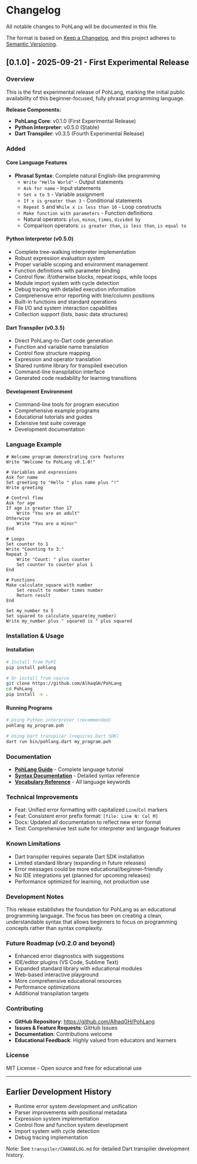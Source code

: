 # Changelog

All notable changes to PohLang will be documented in this file.

The format is based on [Keep a Changelog](https://keepachangelog.com/en/1.0.0/),
and this project adheres to [Semantic Versioning](https://semver.org/spec/v2.0.0.html).

## [0.1.0] - 2025-09-21 - First Experimental Release

### Overview
This is the first experimental release of PohLang, marking the initial public availability of this beginner-focused, fully phrasal programming language.

**Release Components:**
- **PohLang Core**: v0.1.0 (First Experimental Release)
- **Python Interpreter**: v0.5.0 (Stable)
- **Dart Transpiler**: v0.3.5 (Fourth Experimental Release)

### Added

#### Core Language Features
- **Phrasal Syntax**: Complete natural English-like programming
  - `Write "Hello World"` - Output statements
  - `Ask for name` - Input statements
  - `Set x to 5` - Variable assignment
  - `If x is greater than 3` - Conditional statements
  - `Repeat 5` and `While x is less than 10` - Loop constructs
  - `Make function with parameters` - Function definitions
  - Natural operators: `plus`, `minus`, `times`, `divided by`
  - Comparison operators: `is greater than`, `is less than`, `is equal to`

#### Python Interpreter (v0.5.0)
- Complete tree-walking interpreter implementation
- Robust expression evaluation system
- Proper variable scoping and environment management
- Function definitions with parameter binding
- Control flow: if/otherwise blocks, repeat loops, while loops
- Module import system with cycle detection
- Debug tracing with detailed execution information
- Comprehensive error reporting with line/column positions
- Built-in functions and standard operations
- File I/O and system interaction capabilities
- Collection support (lists, basic data structures)

#### Dart Transpiler (v0.3.5)
- Direct PohLang-to-Dart code generation
- Function and variable name translation
- Control flow structure mapping
- Expression and operator translation
- Shared runtime library for transpiled execution
- Command-line transpilation interface
- Generated code readability for learning transitions

#### Development Environment
- Command-line tools for program execution
- Comprehensive example programs
- Educational tutorials and guides
- Extensive test suite coverage
- Development documentation

### Language Example

```pohlang
# Welcome program demonstrating core features
Write "Welcome to PohLang v0.1.0!"

# Variables and expressions
Ask for name
Set greeting to "Hello " plus name plus "!"
Write greeting

# Control flow
Ask for age
If age is greater than 17
    Write "You are an adult"
Otherwise
    Write "You are a minor"
End

# Loops
Set counter to 1
Write "Counting to 3:"
Repeat 3
    Write "Count: " plus counter
    Set counter to counter plus 1
End

# Functions
Make calculate_square with number
    Set result to number times number
    Return result
End

Set my_number to 5
Set squared to calculate_square(my_number)
Write my_number plus " squared is " plus squared
```

### Installation & Usage

#### Installation
```bash
# Install from PyPI
pip install pohlang

# Or install from source
git clone https://github.com/AlhaqGH/PohLang
cd PohLang
pip install -e .
```

#### Running Programs
```bash
# Using Python interpreter (recommended)
pohlang my_program.poh

# Using Dart transpiler (requires Dart SDK)
dart run bin/pohlang.dart my_program.poh
```

### Documentation
- **[PohLang Guide](PohLang_Guide.md)** - Complete language tutorial
- **[Syntax Documentation](doc/syntax.md)** - Detailed syntax reference
- **[Vocabulary Reference](doc/vocabulary.md)** - All language keywords

### Technical Improvements
- Feat: Unified error formatting with capitalized `Line`/`Col` markers
- Feat: Consistent error prefix format: `[file: Line N: Col M]`
- Docs: Updated all documentation to reflect new error format
- Test: Comprehensive test suite for interpreter and language features

### Known Limitations
- Dart transpiler requires separate Dart SDK installation
- Limited standard library (expanding in future releases)
- Error messages could be more educational/beginner-friendly
- No IDE integrations yet (planned for upcoming releases)
- Performance optimized for learning, not production use

### Development Notes
This release establishes the foundation for PohLang as an educational programming language. The focus has been on creating a clean, understandable syntax that allows beginners to focus on programming concepts rather than syntax complexity.

### Future Roadmap (v0.2.0 and beyond)
- Enhanced error diagnostics with suggestions
- IDE/editor plugins (VS Code, Sublime Text)
- Expanded standard library with educational modules
- Web-based interactive playground
- More comprehensive educational resources
- Performance optimizations
- Additional transpilation targets

### Contributing
- **GitHub Repository**: https://github.com/AlhaqGH/PohLang
- **Issues & Feature Requests**: GitHub Issues
- **Documentation**: Contributions welcome
- **Educational Feedback**: Highly valued from educators and learners

### License
MIT License - Open source and free for educational use

---

## Earlier Development History
- Runtime error system development and unification
- Parser improvements with positional metadata
- Expression system implementation
- Control flow and function system development
- Import system with cycle detection
- Debug tracing implementation

Note: See `transpiler/CHANGELOG.md` for detailed Dart transpiler development history.